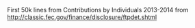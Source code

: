 First 50k lines from Contributions by Individuals 2013-2014 from http://classic.fec.gov/finance/disclosure/ftpdet.shtml